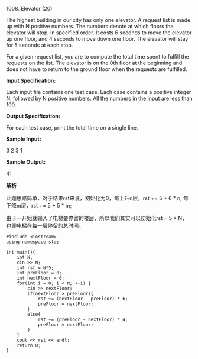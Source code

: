 1008\. Elevator (20)

The highest building in our city has only one elevator. A request list is made up with N positive numbers. The numbers denote at which floors the elevator will stop, in specified order. It costs 6 seconds to move the elevator up one floor, and 4 seconds to move down one floor. The elevator will stay for 5 seconds at each stop.

For a given request list, you are to compute the total time spent to fulfill the requests on the list. The elevator is on the 0th floor at the beginning and does not have to return to the ground floor when the requests are fulfilled.

**Input Specification:**

Each input file contains one test case. Each case contains a positive integer N, followed by N positive numbers. All the numbers in the input are less than 100.

**Output Specification:**

For each test case, print the total time on a single line.

**Sample Input:**

3 2 3 1

**Sample Output:**

41

**解析**

此题思路简单，对于结果rst来说，初始化为0，每上升n层，rst += 5 + 6 * n, 每下降m层，rst += 5 + 5 * m;

由于一开始就输入了电梯要停留的楼层，所以我们其实可以初始化rst = 5 * N，也即电梯在每一层停留的总时间。

```
#include <iostream>
using namespace std;

int main(){
    int N;
    cin >> N;
    int rst = N*5;
    int preFloor = 0;
    int nextFloor = 0;
    for(int i = 0; i < N; ++i) {
        cin >> nextFloor;
        if(nextFloor > preFloor){
            rst += (nextFloor - preFloor) * 6;
            preFloor = nextFloor;
        }
        else{
            rst += (preFloor - nextFloor) * 4;
            preFloor = nextFloor;
        }
    }
    cout << rst << endl;
    return 0;
}
```
